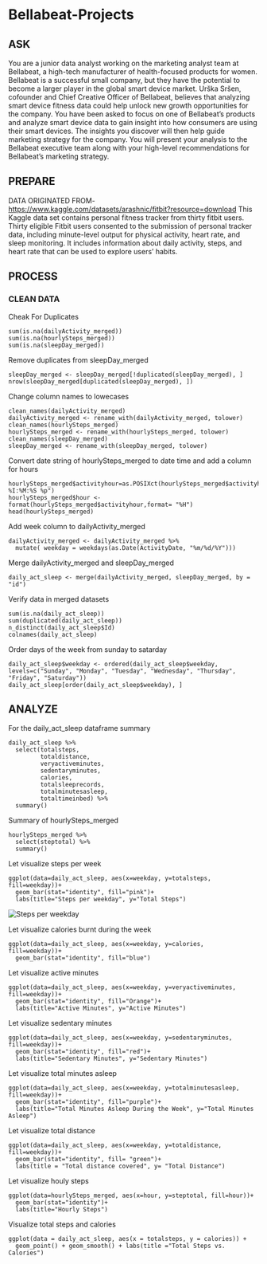 # Bellabeat-Projects

## ASK
You are a junior data analyst working on the marketing analyst team at Bellabeat, a high-tech manufacturer of health-focused
products for women. Bellabeat is a successful small company, but they have the potential to become a larger player in the
global smart device market. Urška Sršen, cofounder and Chief Creative Officer of Bellabeat, believes that analyzing smart
device fitness data could help unlock new growth opportunities for the company. You have been asked to focus on one of
Bellabeat’s products and analyze smart device data to gain insight into how consumers are using their smart devices. The
insights you discover will then help guide marketing strategy for the company. You will present your analysis to the Bellabeat
executive team along with your high-level recommendations for Bellabeat’s marketing strategy.

## PREPARE
DATA ORIGINATED FROM- https://www.kaggle.com/datasets/arashnic/fitbit?resource=download
This Kaggle data set contains personal fitness tracker from thirty fitbit users. Thirty eligible Fitbit users consented to the submission of personal tracker data, including minute-level output for physical activity, heart rate, and sleep monitoring. It includes information about daily activity, steps, and heart rate that can be used to explore users’ habits.

## PROCESS
### CLEAN DATA
Cheak For Duplicates
```{r}
sum(is.na(dailyActivity_merged))
sum(is.na(hourlySteps_merged))
sum(is.na(sleepDay_merged))
```

Remove duplicates from sleepDay_merged
```{r}
sleepDay_merged <- sleepDay_merged[!duplicated(sleepDay_merged), ]
nrow(sleepDay_merged[duplicated(sleepDay_merged), ])
```

Change column names to lowecases
```{r}
clean_names(dailyActivity_merged)
dailyActivity_merged <- rename_with(dailyActivity_merged, tolower)
clean_names(hourlySteps_merged)
hourlySteps_merged <- rename_with(hourlySteps_merged, tolower)
clean_names(sleepDay_merged)
sleepDay_merged <- rename_with(sleepDay_merged, tolower)
```

Convert date string of hourlySteps_merged to date time and add a column for hours
```{r}
hourlySteps_merged$activityhour=as.POSIXct(hourlySteps_merged$activityhour,format="%m/%d/%Y %I:%M:%S %p")
hourlySteps_merged$hour <-  format(hourlySteps_merged$activityhour,format= "%H")
head(hourlySteps_merged)
```

Add week column to dailyActivity_merged
```{r}
dailyActivity_merged <- dailyActivity_merged %>% 
  mutate( weekday = weekdays(as.Date(ActivityDate, "%m/%d/%Y")))
```

Merge dailyActivity_merged and sleepDay_merged
```{r}
daily_act_sleep <- merge(dailyActivity_merged, sleepDay_merged, by = "id")
```

Verify data in merged datasets
```{r}
sum(is.na(daily_act_sleep))
sum(duplicated(daily_act_sleep))
n_distinct(daily_act_sleep$Id)
colnames(daily_act_sleep)
```
Order days of the week from sunday to satarday
```{r}
daily_act_sleep$weekday <- ordered(daily_act_sleep$weekday, levels=c("Sunday", "Monday", "Tuesday", "Wednesday", "Thursday", "Friday", "Saturday"))
daily_act_sleep[order(daily_act_sleep$weekday), ]
```

## ANALYZE
For the daily_act_sleep dataframe summary
```{r}
daily_act_sleep %>%
  select(totalsteps,
         totaldistance,
         veryactiveminutes,
         sedentaryminutes,
         calories,
         totalsleeprecords,
         totalminutesasleep,
         totaltimeinbed) %>%
  summary()
```

Summary of hourlySteps_merged
```{r}
hourlySteps_merged %>%
  select(steptotal) %>%
  summary()
```

Let visualize steps per week
```{r}
ggplot(data=daily_act_sleep, aes(x=weekday, y=totalsteps, fill=weekday))+ 
  geom_bar(stat="identity", fill="pink")+
  labs(title="Steps per weekday", y="Total Steps")
```
![Steps per weekday](https://github.com/StephanieAfiaAduBoahen/Bellabeat-Projects/assets/158788793/4315e403-7ce2-42aa-9b5a-f400142040f3)

Let visualize calories burnt during the week
```{r}
ggplot(data=daily_act_sleep, aes(x=weekday, y=calories, fill=weekday))+ 
  geom_bar(stat="identity", fill="blue")
```

Let visualize active minutes
```{r}
ggplot(data=daily_act_sleep, aes(x=weekday, y=veryactiveminutes, fill=weekday))+ 
  geom_bar(stat="identity", fill="Orange")+
  labs(title="Active Minutes", y="Active Minutes")
```

Let visualize sedentary minutes
```{r}
ggplot(data=daily_act_sleep, aes(x=weekday, y=sedentaryminutes, fill=weekday))+ 
  geom_bar(stat="identity", fill="red")+
  labs(title="Sedentary Minutes", y="Sedentary Minutes")
```

Let visualize total minutes asleep
```{r}
ggplot(data=daily_act_sleep, aes(x=weekday, y=totalminutesasleep, fill=weekday))+ 
  geom_bar(stat="identity", fill="purple")+
  labs(title="Total Minutes Asleep During the Week", y="Total Minutes Asleep")
```

Let visualize total distance
```{r}
ggplot(data=daily_act_sleep, aes(x=weekday, y=totaldistance, fill=weekday))+ 
  geom_bar(stat="identity", fill= "green")+
  labs(title = "Total distance covered", y= "Total Distance")
```

Let visualize houly steps
```{r}
ggplot(data=hourlySteps_merged, aes(x=hour, y=steptotal, fill=hour))+
  geom_bar(stat="identity")+
  labs(title="Hourly Steps")
```

Visualize total steps and calories
```{r}
ggplot(data = daily_act_sleep, aes(x = totalsteps, y = calories)) + 
  geom_point() + geom_smooth() + labs(title ="Total Steps vs. Calories")
```










